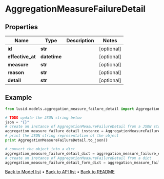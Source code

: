 # AggregationMeasureFailureDetail


## Properties
Name | Type | Description | Notes
------------ | ------------- | ------------- | -------------
**id** | **str** |  | [optional] 
**effective_at** | **datetime** |  | [optional] 
**measure** | **str** |  | [optional] 
**reason** | **str** |  | [optional] 
**detail** | **str** |  | [optional] 

## Example

```python
from lusid.models.aggregation_measure_failure_detail import AggregationMeasureFailureDetail

# TODO update the JSON string below
json = "{}"
# create an instance of AggregationMeasureFailureDetail from a JSON string
aggregation_measure_failure_detail_instance = AggregationMeasureFailureDetail.from_json(json)
# print the JSON string representation of the object
print AggregationMeasureFailureDetail.to_json()

# convert the object into a dict
aggregation_measure_failure_detail_dict = aggregation_measure_failure_detail_instance.to_dict()
# create an instance of AggregationMeasureFailureDetail from a dict
aggregation_measure_failure_detail_form_dict = aggregation_measure_failure_detail.from_dict(aggregation_measure_failure_detail_dict)
```
[Back to Model list](../README.md#documentation-for-models) &#8226; [Back to API list](../README.md#documentation-for-api-endpoints) &#8226; [Back to README](../README.md)



